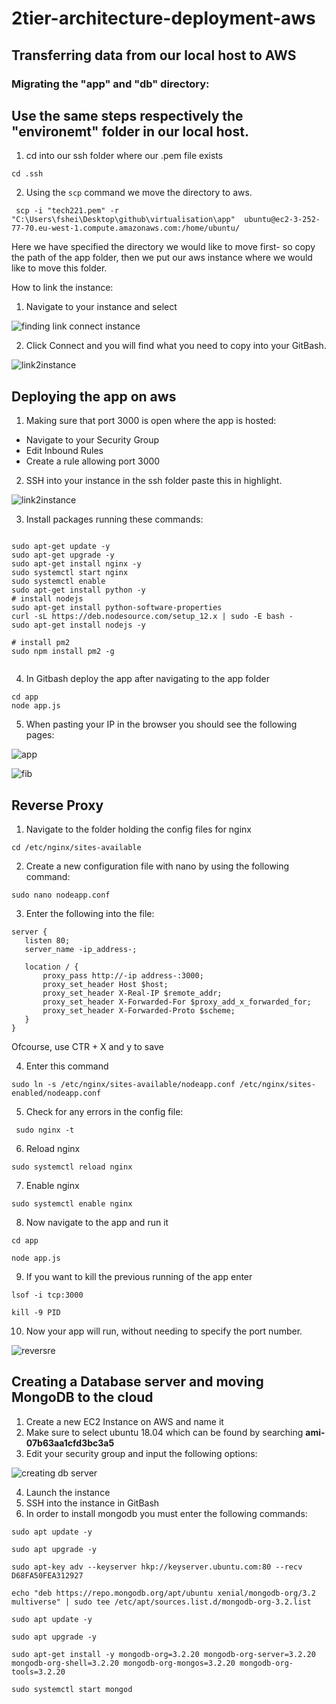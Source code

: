 # 2tier-architecture-deployment-aws


## Transferring data from our local host to AWS

### Migrating the "app" and "db" directory:

## Use the same steps respectively  the "environemt" folder in our local host.

1. cd into our ssh folder where our .pem file exists

```
cd .ssh
```

2. Using the `scp` command we move the directory to aws.

```
 scp -i "tech221.pem" -r "C:\Users\fshei\Desktop\github\virtualisation\app"  ubuntu@ec2-3-252-77-70.eu-west-1.compute.amazonaws.com:/home/ubuntu/

 ```

Here we have specified the directory we would like to move first- so copy the path of the app folder, then we put our aws instance where we would like to move this folder.

How to link the instance:

1. Navigate to your instance and select

![finding link connect instance](https://user-images.githubusercontent.com/129324316/233976952-c0384cc6-eddc-41e8-99aa-a83ba4d994d3.png)



2. Click Connect and you will find what you need to copy into your GitBash. 




![link2instance](https://user-images.githubusercontent.com/129324316/233976963-7df0530a-6b3f-4bb0-a906-d5534730a308.png)


## Deploying the app on aws

1. Making sure that port 3000 is open where the app is hosted:
  - Navigate to your Security Group
  - Edit Inbound Rules 
  - Create a rule allowing port 3000
 
 2. SSH into your instance in the ssh folder paste this in highlight.
 
 
 ![link2instance](https://user-images.githubusercontent.com/129324316/234017469-f0ae8b99-e71f-4cd4-a35e-69b6420be739.png)

3. Install  packages running these commands:

```

sudo apt-get update -y
sudo apt-get upgrade -y
sudo apt-get install nginx -y
sudo systemctl start nginx
sudo systemctl enable
sudo apt-get install python -y
# install nodejs
sudo apt-get install python-software-properties
curl -sL https://deb.nodesource.com/setup_12.x | sudo -E bash -
sudo apt-get install nodejs -y

# install pm2
sudo npm install pm2 -g


```
 
 
4. In Gitbash deploy the app after navigating to the app folder
 
 ```
 cd app
 node app.js
 ```
 
5. When pasting your IP in the browser you should see the following pages:


![app](https://user-images.githubusercontent.com/129324316/234064946-3055a480-a1e6-4df2-8415-0360d3a0cbed.png)


![fib](https://user-images.githubusercontent.com/129324316/234064973-67dcd03c-a787-4f72-8157-5afef8db83f3.png)


## Reverse Proxy

1. Navigate to the folder holding the config files for nginx 
```
cd /etc/nginx/sites-available
```

2. Create a new configuration file with nano by using the following command:

```
sudo nano nodeapp.conf

```

3. Enter the following into the file:

```
server {
   listen 80;
   server_name -ip_address-;

   location / {
       proxy_pass http://-ip address-:3000;
       proxy_set_header Host $host;
       proxy_set_header X-Real-IP $remote_addr;
       proxy_set_header X-Forwarded-For $proxy_add_x_forwarded_for;
       proxy_set_header X-Forwarded-Proto $scheme;
   }
}
```
Ofcourse, use CTR + X and y to save

4. Enter this command 
```
sudo ln -s /etc/nginx/sites-available/nodeapp.conf /etc/nginx/sites-enabled/nodeapp.conf

```
5. Check for any errors in the config file:
```
 sudo nginx -t

```
6. Reload nginx

```
sudo systemctl reload nginx

```
7. Enable nginx
```
sudo systemctl enable nginx

```
8. Now navigate to the app and run it

```
cd app

node app.js
```
9. If you want to kill the previous running of the app enter
```
lsof -i tcp:3000

kill -9 PID

```
10. Now your app will run, without needing to specify the port number.

![reversre](https://user-images.githubusercontent.com/129324316/234068961-42e4ab2d-530c-4300-a7f4-c13f85a5ac33.png)

## Creating a Database server and moving MongoDB to the cloud

1. Create a new EC2 Instance on AWS and name it 
2. Make sure to select ubuntu 18.04 which can be found by searching **ami-07b63aa1cfd3bc3a5**
3. Edit your security group and input the following options:

![creating db server](https://user-images.githubusercontent.com/129324316/234069988-727ee3d3-718b-4ec9-8337-b2f36d38e7de.png)

4. Launch the instance
5. SSH into the instance in GitBash
6. In order to install mongodb you must enter the following commands:

```
sudo apt update -y 

sudo apt upgrade -y

sudo apt-key adv --keyserver hkp://keyserver.ubuntu.com:80 --recv D68FA50FEA312927

echo "deb https://repo.mongodb.org/apt/ubuntu xenial/mongodb-org/3.2 multiverse" | sudo tee /etc/apt/sources.list.d/mongodb-org-3.2.list

sudo apt update -y 

sudo apt upgrade -y

sudo apt-get install -y mongodb-org=3.2.20 mongodb-org-server=3.2.20 mongodb-org-shell=3.2.20 mongodb-org-mongos=3.2.20 mongodb-org-tools=3.2.20

sudo systemctl start mongod
```
